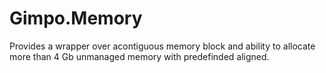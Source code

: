 # Gimpo.Memory
Provides a wrapper over acontiguous memory block and ability to allocate more than 4 Gb unmanaged memory with predefinded aligned.
